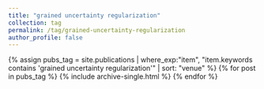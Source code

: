 ```yaml
---
title: "grained uncertainty regularization"
collection: tag
permalink: /tag/grained-uncertainty-regularization
author_profile: false
---
```

{% assign pubs_tag = site.publications | where_exp:"item", "item.keywords contains 'grained uncertainty regularization'" | sort: "venue" %}
{% for post in pubs_tag %}
  {% include archive-single.html %}
{% endfor %}
